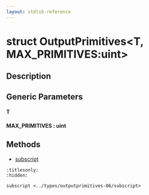 ```yaml
---
layout: stdlib-reference
---
```


# struct OutputPrimitives\<T, MAX\_PRIMITIVES:uint\>

## Description



## Generic Parameters

####  <a id="typeparam-T"></a>T
####  <a id="decl-MAX_PRIMITIVES"></a>MAX\_PRIMITIVES  : uint

## Methods

* [subscript](subscript.md)


```{toctree}
:titlesonly:
:hidden:

subscript <../types/outputprimitives-06/subscript>
```

<script>
// Fix .md links to .html when on ReadTheDocs
if (window.location.hostname.includes('readthedocs') || 
    window.location.hostname.includes('rtfd.io')) {
  document.addEventListener('DOMContentLoaded', function() {
    const links = document.querySelectorAll('a');
    links.forEach(link => {
      if (link.getAttribute('href') && link.getAttribute('href').endsWith('.md')) {
        link.href = link.href.replace(/\.md($|#|\?)/, '.html$1');
      }
    });
  });
}
</script>
